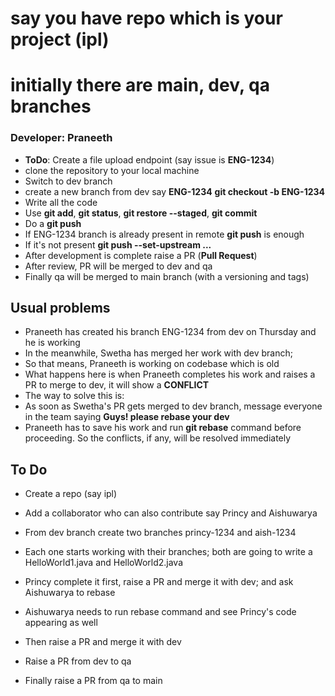 # say you have repo which is your project (**ipl**)
# initially there are main, dev, qa branches

### Developer: Praneeth
* **ToDo**: Create a file upload endpoint (say issue is **ENG-1234**)
* clone the repository to your local machine
* Switch to dev branch
* create a new branch from dev say **ENG-1234** **git checkout -b ENG-1234**
* Write all the code
* Use **git add**, **git status**, **git restore --staged**, **git commit**
* Do a **git push**
* If ENG-1234 branch is already present in remote **git push** is enough
* If it's not present **git push --set-upstream ...**
* After development is complete raise a PR (**Pull Request**)
* After review, PR will be merged to dev and qa
* Finally qa will be merged to main branch (with a versioning and tags)

## Usual problems

* Praneeth has created his branch ENG-1234 from dev on Thursday and he is working
* In the meanwhile, Swetha has merged her work with dev branch;
* So that means, Praneeth is working on codebase which is old
* What happens here is when Praneeth completes his work and raises a PR to merge to dev, it will show a **CONFLICT**
* The way to solve this is:
* As soon as Swetha's PR gets merged to dev branch, message everyone in the team saying **Guys! please rebase your dev**
* Praneeth has to save his work and run **git rebase** command before proceeding. So the conflicts, if any, will be resolved immediately

## To Do

* Create a repo (say ipl)
* Add a collaborator who can also contribute say Princy and Aishuwarya
* From dev branch create two branches princy-1234 and aish-1234
* Each one starts working with their branches; both are going to write a HelloWorld1.java and HelloWorld2.java
* Princy complete it first, raise a PR and merge it with dev; and ask Aishuwarya to rebase
* Aishuwarya needs to run rebase command and see Princy's code appearing as well
* Then raise a PR and merge it with dev

* Raise a PR from dev to qa
* Finally raise a PR from qa to main









